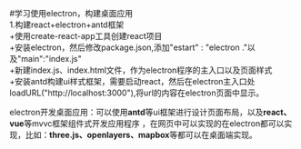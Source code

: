 #学习使用electron，构建桌面应用  	
1.构建react+electron+antd框架  		
+使用create-react-app工具创建react项目  	
+安装electron，然后修改package.json,添加"estart" : "electron ."以及"main":"index.js"  	
+新建index.js、index.html文件，作为electron程序的主入口以及页面样式	  	
+安装antd构建ui样式框架，需要启动react，然后在electron主入口处loadURL("http://localhost:3000"),将url的内容在electron页面中显示。  	


electron开发桌面应用：可以使用**antd**等ui框架进行设计页面布局，以及**react、vue**等mvvc框架组件式开发应用程序 ，在网页中可以实现的在electron都可以实现，比如：**three.js、openlayers、mapbox**等都可以在桌面端实现。 

